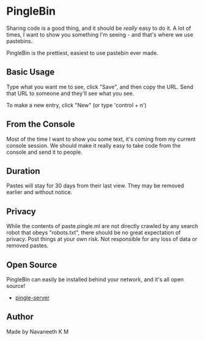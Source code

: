 # PingleBin

Sharing code is a good thing, and it should be _really_ easy to do it.
A lot of times, I want to show you something I'm seeing - and that's where we
use pastebins.

PingleBin is the prettiest, easiest to use pastebin ever made.

## Basic Usage

Type what you want me to see, click "Save", and then copy the URL.  Send that
URL to someone and they'll see what you see.

To make a new entry, click "New" (or type 'control + n')

## From the Console

Most of the time I want to show you some text, it's coming from my current
console session.  We should make it really easy to take code from the console
and send it to people.

## Duration

Pastes will stay for 30 days from their last view.  They may be removed earlier
and without notice.

## Privacy

While the contents of paste.pingle.ml are not directly crawled by any search robot
that obeys "robots.txt", there should be no great expectation of privacy.  Post
things at your own risk. Not responsible for any loss of data or removed
pastes.

## Open Source

PingleBin can easily be installed behind your network, and it's all open source!

* [pingle-server](https://github.com/pingle-uptimer/pingle-bin)

## Author

Made by Navaneeth K M
